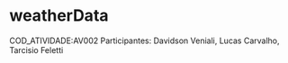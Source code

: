 # weatherData
COD_ATIVIDADE:AV002
Participantes: Davidson Veniali, Lucas Carvalho, Tarcisio Feletti
